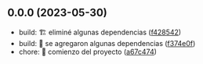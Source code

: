 ## 0.0.0 (2023-05-30)

* build: :building_construction: eliminé algunas dependencias ([f428542](https://github.com/leofadev/JurassicApp/commit/f428542))
* build: :construction_worker: se agregaron algunas dependencias ([f374e0f](https://github.com/leofadev/JurassicApp/commit/f374e0f))
* chore: :tada: comienzo del proyecto ([a67c474](https://github.com/leofadev/JurassicApp/commit/a67c474))



